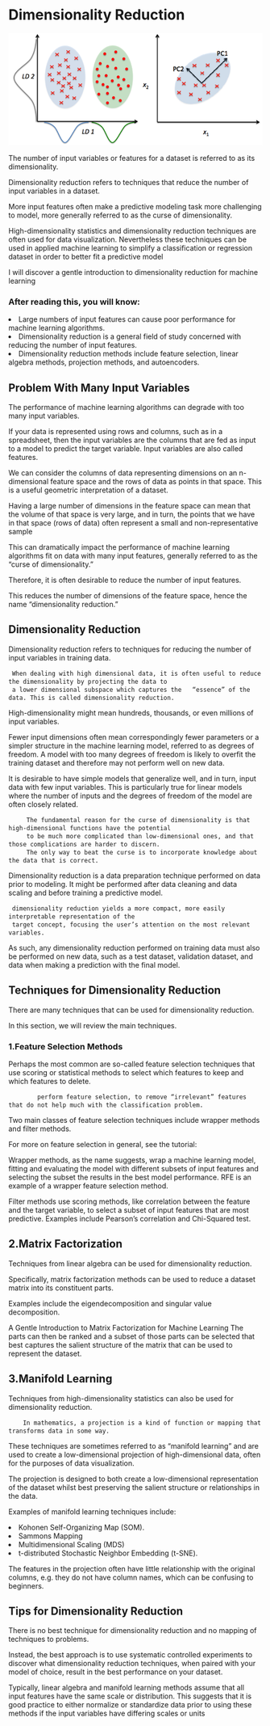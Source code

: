 # Dimensionality Reduction

![](dr.png)


The number of input variables or features for a dataset is referred to as its dimensionality.

Dimensionality reduction refers to techniques that reduce the number of input variables in a dataset.

More input features often make a predictive modeling task more challenging to model, more generally referred to as the curse of dimensionality.

High-dimensionality statistics and dimensionality reduction techniques are often used for data visualization. Nevertheless these techniques can be used in applied machine learning to simplify a classification or regression dataset in order to better fit a predictive model

I will discover a gentle introduction to dimensionality reduction for machine learning

### After reading this, you will know:

<li>Large numbers of input features can cause poor performance for machine learning algorithms.</li>
<li>Dimensionality reduction is a general field of study concerned with reducing the number of input features.</li>
<li>Dimensionality reduction methods include feature selection, linear algebra methods, projection methods, and autoencoders.</li>

## Problem With Many Input Variables

The performance of machine learning algorithms can degrade with too many input variables.

If your data is represented using rows and columns, such as in a spreadsheet, then the input variables are the columns that are fed as input to a model to predict the target variable. Input variables are also called features.

We can consider the columns of data representing dimensions on an n-dimensional feature space and the rows of data as points in that space. This is a useful geometric interpretation of a dataset.

Having a large number of dimensions in the feature space can mean that the volume of that space is very large, and in turn, the points that we have in that space (rows of data) often represent a small and non-representative sample

This can dramatically impact the performance of machine learning algorithms fit on data with many input features, generally referred to as the “curse of dimensionality.”

Therefore, it is often desirable to reduce the number of input features.

This reduces the number of dimensions of the feature space, hence the name “dimensionality reduction.”

## Dimensionality Reduction

Dimensionality reduction refers to techniques for reducing the number of input variables in training data.

     When dealing with high dimensional data, it is often useful to reduce the dimensionality by projecting the data to 
     a lower dimensional subspace which captures the   “essence” of the data. This is called dimensionality reduction.


High-dimensionality might mean hundreds, thousands, or even millions of input variables.

Fewer input dimensions often mean correspondingly fewer parameters or a simpler structure in the machine learning model, referred to as degrees of freedom. A model with too many degrees of freedom is likely to overfit the training dataset and therefore may not perform well on new data.

It is desirable to have simple models that generalize well, and in turn, input data with few input variables. This is particularly true for linear models where the number of inputs and the degrees of freedom of the model are often closely related.

         The fundamental reason for the curse of dimensionality is that high-dimensional functions have the potential 
         to be much more complicated than low-dimensional ones, and that those complications are harder to discern. 
         The only way to beat the curse is to incorporate knowledge about the data that is correct.

Dimensionality reduction is a data preparation technique performed on data prior to modeling. It might be performed after data cleaning and data scaling and before training a predictive model.

     dimensionality reduction yields a more compact, more easily interpretable representation of the 
     target concept, focusing the user’s attention on the most relevant variables.


As such, any dimensionality reduction performed on training data must also be performed on new data, such as a test dataset, validation dataset, and data when making a prediction with the final model.

## Techniques for Dimensionality Reduction

There are many techniques that can be used for dimensionality reduction.

In this section, we will review the main techniques.

### 1.Feature Selection Methods
Perhaps the most common are so-called feature selection techniques that use scoring or statistical methods to select which features to keep and which features to delete.

            perform feature selection, to remove “irrelevant” features that do not help much with the classification problem.


Two main classes of feature selection techniques include wrapper methods and filter methods.

For more on feature selection in general, see the tutorial:

Wrapper methods, as the name suggests, wrap a machine learning model, fitting and evaluating the model with different subsets of input features and selecting the subset the results in the best model performance. RFE is an example of a wrapper feature selection method.

Filter methods use scoring methods, like correlation between the feature and the target variable, to select a subset of input features that are most predictive. Examples include Pearson’s correlation and Chi-Squared test.

## 2.Matrix Factorization
Techniques from linear algebra can be used for dimensionality reduction.

Specifically, matrix factorization methods can be used to reduce a dataset matrix into its constituent parts.

Examples include the eigendecomposition and singular value decomposition.

A Gentle Introduction to Matrix Factorization for Machine Learning
The parts can then be ranked and a subset of those parts can be selected that best captures the salient structure of the matrix that can be used to represent the dataset.

## 3.Manifold Learning

Techniques from high-dimensionality statistics can also be used for dimensionality reduction.

        In mathematics, a projection is a kind of function or mapping that transforms data in some way.


These techniques are sometimes referred to as “manifold learning” and are used to create a low-dimensional projection of high-dimensional data, often for the purposes of data visualization.

The projection is designed to both create a low-dimensional representation of the dataset whilst best preserving the salient structure or relationships in the data.

Examples of manifold learning techniques include:

<li>Kohonen Self-Organizing Map (SOM).
<li>Sammons Mapping
<li>Multidimensional Scaling (MDS)
<li>t-distributed Stochastic Neighbor Embedding (t-SNE).</li>

The features in the projection often have little relationship with the original columns, e.g. they do not have column names, which can be confusing to beginners.

## Tips for Dimensionality Reduction

There is no best technique for dimensionality reduction and no mapping of techniques to problems.

Instead, the best approach is to use systematic controlled experiments to discover what dimensionality reduction techniques, when paired with your model of choice, result in the best performance on your dataset.

Typically, linear algebra and manifold learning methods assume that all input features have the same scale or distribution. This suggests that it is good practice to either normalize or standardize data prior to using these methods if the input variables have differing scales or units

